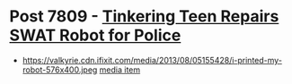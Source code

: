 # Post 7809 - [Tinkering Teen Repairs SWAT Robot for Police](https://www.ifixit.com/News/7809/tinkering-teen)

- https://valkyrie.cdn.ifixit.com/media/2013/08/05155428/i-printed-my-robot-576x400.jpeg [media item](media-28124.md)